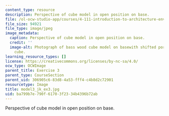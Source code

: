 ```yaml
---
content_type: resource
description: Perspective of cube model in open position on base.
file: /ol-ocw-studio-app/courses/4-111-introduction-to-architecture-environmental-design-spring-2014/ba799b7e790f61703f2334b4396b72ab_model3_jk_ex3.jpg
file_size: 94921
file_type: image/jpeg
image_metadata:
  caption: Perspective of cube model in open position on base.
  credit: ''
  image-alt: Photograph of bass wood cube model on basewith shifted portions of the
    cube.
learning_resource_types: []
license: https://creativecommons.org/licenses/by-nc-sa/4.0/
ocw_type: OCWImage
parent_title: Exercise 3
parent_type: CourseSection
parent_uid: 306905c6-83d8-4a53-fff4-c4b8d2c72901
resourcetype: Image
title: model3_jk_ex3.jpg
uid: ba799b7e-790f-6170-3f23-34b4396b72ab
---
```

Perspective of cube model in open position on base.